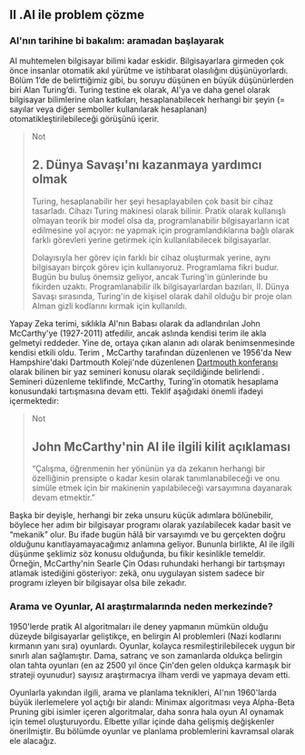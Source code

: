## II .AI ile problem çözme

### AI'nın tarihine bi bakalım: aramadan başlayarak

AI muhtemelen bilgisayar bilimi kadar eskidir. Bilgisayarlara girmeden çok önce insanlar otomatik akıl yürütme ve istihbarat olasılığını düşünüyorlardı. Bölüm 1’de de belirttiğimiz gibi, bu soruyu düşünen en büyük düşünürlerden biri Alan Turing’di. Turing testine ek olarak, AI'ya ve daha genel olarak bilgisayar bilimlerine olan katkıları, hesaplanabilecek herhangi bir şeyin (= sayılar veya diğer semboller kullanılarak hesaplanan) otomatikleştirilebileceği görüşünü içerir.

> Not
>
> ## 2. Dünya Savaşı'nı kazanmaya yardımcı olmak
>
> Turing, hesaplanabilir her şeyi hesaplayabilen çok basit bir cihaz tasarladı. Cihazı Turing makinesi olarak bilinir. Pratik olarak kullanışlı olmayan teorik bir model olsa da, programlanabilir bilgisayarların icat edilmesine yol açıyor: ne yapmak için programlandıklarına bağlı olarak farklı görevleri yerine getirmek için kullanılabilecek bilgisayarlar. 
>
> Dolayısıyla her görev için farklı bir cihaz oluşturmak yerine, aynı bilgisayarı birçok görev için kullanıyoruz. Programlama fikri budur. Bugün bu buluş önemsiz geliyor, ancak Turing'in günlerinde bu fikirden uzaktı. Programlanabilir ilk bilgisayarlardan bazıları, II. Dünya Savaşı sırasında, Turing'in de kişisel olarak dahil olduğu bir proje olan Alman gizli kodlarını kırmak için kullanıldı.

Yapay Zeka terimi, sıklıkla AI'nın Babası olarak da adlandırılan John McCarthy'ye (1927-2011) atfedilir, ancak aslında kendisi terim ile akla gelmetyi reddeder. Yine de, ortaya çıkan alanın adı olarak benimsenmesinde kendisi etkili oldu. Terim , McCarthy tarafından düzenlenen ve 1956'da New Hampshire'daki Dartmouth Koleji'nde düzenlenen [Dartmouth konferansı](https://en.wikipedia.org/wiki/Dartmouth_workshop) olarak bilinen bir yaz semineri konusu olarak seçildiğinde belirlendi . Semineri düzenleme teklifinde, McCarthy, Turing'in otomatik hesaplama konusundaki tartışmasına devam etti. Teklif aşağıdaki önemli ifadeyi içermektedir:

> Not
>
> ## John McCarthy'nin AI ile ilgili kilit açıklaması
>
> “Çalışma, öğrenmenin her yönünün ya da zekanın herhangi bir özelliğinin prensipte o kadar kesin olarak tanımlanabileceği ve onu simüle etmek için bir makinenin yapılabileceği varsayımına dayanarak devam etmektir.”

Başka bir deyişle, herhangi bir zeka unsuru küçük adımlara bölünebilir, böylece her adım bir bilgisayar programı olarak yazılabilecek kadar basit ve “mekanik” olur. Bu ifade bugün hâlâ bir varsayımdı ve bu gerçekten doğru olduğunu kanıtlayamayacağımız anlamına geliyor. Bununla birlikte, AI ile ilgili düşünme şeklimiz söz konusu olduğunda, bu fikir kesinlikle temeldir. Örneğin, McCarthy'nin Searle Çin Odası ruhundaki herhangi bir tartışmayı atlamak istediğini gösteriyor: zekâ, onu uygulayan sistem sadece bir programı izleyen bir bilgisayar olsa bile zekadır.

### Arama ve Oyunlar, AI araştırmalarında neden merkezinde?

1950'lerde pratik AI algoritmaları ile deney yapmanın mümkün olduğu düzeyde bilgisayarlar geliştikçe, en belirgin AI problemleri (Nazi kodlarını kırmanın yanı sıra) oyunlardı. Oyunlar, kolayca resmileştirilebilecek uygun bir sınırlı alan sağlamıştır. Dama, satranç ve son zamanlarda oldukça belirgin olan tahta oyunları (en az 2500 yıl önce Çin'den gelen oldukça karmaşık bir strateji oyunudur) sayısız araştırmacıya ilham verdi ve yapmaya devam etti.

Oyunlarla yakından ilgili, arama ve planlama teknikleri, AI'nın 1960'larda büyük ilerlemelere yol açtığı bir alandı: Minimax algoritması veya Alpha-Beta Pruning gibi isimler içeren algoritmalar, daha sonra hala oyun AI oynamak için temel oluşturuyordu. Elbette yıllar içinde daha gelişmiş değişkenler önerilmiştir. Bu bölümde oyunlar ve planlama problemlerini kavramsal olarak ele alacağız.